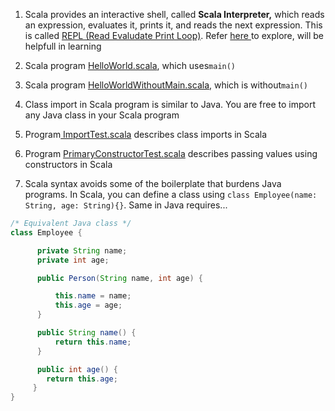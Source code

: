 1. Scala provides an interactive shell, called **Scala Interpreter,** which reads an expression, evaluates it, prints it, and reads the next expression. This is called [REPL \(Read Evaludate Print Loop\)](http://docs.scala-lang.org/overviews/repl/overview.html). Refer [here ](http://alvinalexander.com/scala/getting-started-scala-repl-command-line-shell-options)to explore, will be helpfull in learning

2. Scala program [HelloWorld.scala](https://github.com/inbravo/scala-src/blob/master/src/main/scala/com/inbravo/lang/HelloWorld.scala), which uses`main()`

3. Scala program [HelloWorldWithoutMain.scala](https://github.com/inbravo/scala-src/blob/master/src/main/scala/com/inbravo/lang/HelloWorldWithoutMain.scala), which is without`main()`

4. Class import  in Scala program is similar to Java. You are free to import any Java class in your Scala program

5. Program[ ImportTest.scala](https://github.com/inbravo/scala-src/blob/master/src/main/scala/com/inbravo/lang/ImportTest.scala) describes class imports in Scala

6. Program [PrimaryConstructorTest.scala](https://github.com/inbravo/scala-src/blob/master/src/main/scala/com/inbravo/lang/PrimaryConstructorTest.scala) describes passing values using constructors in Scala

7. Scala syntax avoids some of the boilerplate that burdens Java programs. In Scala, you can define a class using `class Employee(name: String, age: String){}`. Same in Java requires...

```java
/* Equivalent Java class */
class Employee { 

      private String name;
      private int age;

      public Person(String name, int age) {

          this.name = name;
          this.age = age;
      }

      public String name() { 
          return this.name; 
      }

      public int age() { 
        return this.age; 
     }
}
```



